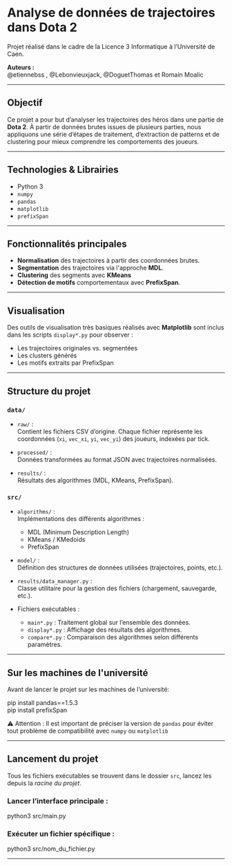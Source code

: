 # Analyse de données de trajectoires dans Dota 2

Projet réalisé dans le cadre de la Licence 3 Informatique à l’Université de Caen.

**Auteurs :**  
@etiennebss , @Lebonvieuxjack, @DoguetThomas et Romain Moalic

---

## Objectif

Ce projet a pour but d’analyser les trajectoires des héros dans une partie de **Dota 2**. À partir de données brutes issues de plusieurs parties, nous appliquons une série d’étapes de traitement, d’extraction de patterns et de clustering pour mieux comprendre les comportements des joueurs.

---

## Technologies & Librairies

- Python 3
- `numpy`
- `pandas`
- `matplotlib`
- `prefixSpan`

---

## Fonctionnalités principales

- **Normalisation** des trajectoires à partir des coordonnées brutes.
- **Segmentation** des trajectoires via l'approche **MDL**.
- **Clustering** des segments avec **KMeans**
- **Détection de motifs** comportementaux avec **PrefixSpan**.

---

## Visualisation

Des outils de visualisation très basiques réalisés avec **Matplotlib** sont inclus dans les scripts `display*.py` pour observer :
- Les trajectoires originales vs. segmentées
- Les clusters générés
- Les motifs extraits par PrefixSpan


---

## Structure du projet

### `data/`
- `raw/` :  
  Contient les fichiers CSV d’origine. Chaque fichier représente les coordonnées (`xi`, `vec_xi`, `yi`, `vec_yi`) des joueurs, indexées par tick.
  
- `processed/` :  
  Données transformées au format JSON avec trajectoires normalisées.

- `results/` :  
  Résultats des algorithmes (MDL, KMeans, PrefixSpan).

### `src/`
- `algorithms/` :  
  Implémentations des différents algorithmes :
  - MDL (Minimum Description Length)
  - KMeans / KMedoids
  - PrefixSpan

- `model/` :  
  Définition des structures de données utilisées (trajectoires, points, etc.).

- `results/data_manager.py` :  
  Classe utilitaire pour la gestion des fichiers (chargement, sauvegarde, etc.).

- Fichiers exécutables :
  - `main*.py` : Traitement global sur l’ensemble des données.
  - `display*.py` : Affichage des résultats des algorithmes.
  - `compare*.py` : Comparaison des algorithmes selon différents paramètres.

---

## Sur les machines de l'université

Avant de lancer le projet sur les machines de l’université:

pip install pandas==1.5.3  
pip install prefixSpan

⚠️ Attention : Il est important de préciser la version de `pandas` pour éviter tout problème de compatibilité avec `numpy` ou `matplotlib`

---

## Lancement du projet

Tous les fichiers exécutables se trouvent dans le dossier `src`, lancez les depuis la *racine du projet*.

### Lancer l’interface principale :

python3 src/main.py

### Exécuter un fichier spécifique :

python3 src/nom_du_fichier.py

---